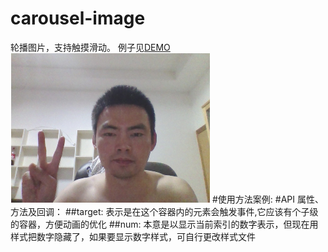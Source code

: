 # carousel-image
轮播图片，支持触摸滑动。
例子见[DEMO](http://www.lovewebgames.com/jsmodule/carousel-image.html)  
![预览效果:](/example/2.png "点击预览效果")
#使用方法案例:
	<script type="text/javascript" src="../src/zepto.js"></script>
	<script type="text/javascript" src="../src/carousel-image.js"></script>
	<script>
	$('.carousel-image').CarouselImage({
		num :$('.carousel-num')
	});
	</script>
##或者requirejs：
	<div class="carousel-image">
		<div>
			<a>
				<img src="http://ott.wansecheng.com/weidian/wdgoods/1430073193462.jpg"/>
			</a>
			<a>
				<img src="http://ott.wansecheng.com/weidian/wdgoods/1430073252953.png"/>
			</a>
			<a>
				<img src="http://ott.wansecheng.com/weidian/wdgoods/1430073111420.jpg"/>
			</a>
		</div>
		<div class="carousel-num">
		</div>
	</div>
	<script type="text/javascript" src="../src/zepto.js"></script>
	<script type="text/javascript" src="../src/require.js"></script>
	<script>
	requirejs.config({
		//By default load any module IDs from js/lib
		baseUrl: '../src',
		paths: {
			$: 'zepto'
		}
	});
	require(['carousel-image','$'], function(CarouselImage,$) {
		var cs = new CarouselImage();
		cs.init({
			target:$('.carousel-image'),
			num:$('.carousel-num')
		});
	});
	</script>
#API 属性、方法及回调：
##target:
		表示是在这个容器内的元素会触发事件,它应该有个子级的容器，方便动画的优化
##num:
		本意是以显示当前索引的数字表示，但现在用样式把数字隐藏了，如果要显示数字样式，可自行更改样式文件
